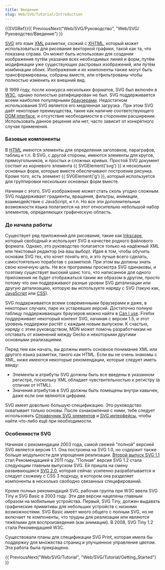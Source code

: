 ```yaml
---
title: Введение
slug: Web/SVG/Tutorial/Introduction
---
```


{{SVGRef}}{{ PreviousNext("Web/SVG/Руководство", "Web/SVG/Руководство/Введение") }}

[SVG](/en-US/docs/Web/SVG) это язык [XML](/en-US/XML) разметки, схожий с [XHTML](/en-US/XHTML), который может использоваться для рисования векторной графики, такой как та, что показана справа. Он может быть использован для создания изображения путём указания всех необходимых линий и форм, путём модификации уже существующих растровых изображений, или путём комбинации обоих. Изображения и их компоненты также могут быть трансформированы, собраны вместе, или отфильтрованы чтобы полностью изменить их внешний вид.

В 1999 году, после конкурса нескольких форматов, SVG был включён в [W3C](https://www.w3.org), однако полностью ратифицирован не был. SVG поддерживается всеми наиболее популярными [браузерами](https://caniuse.com/#search=svg). Недостатком использования SVG является его медленная загрузка . При этом SVG даёт некоторые преимущества, такие как наличие соответствующего [DOM interface](/ru/docs/Web/API), и отсутствие необходимости в стороннем расширении. Использовать данное решение или нет, часто зависит от конкретного случая применения.

### Базовые компоненты

В [HTML](/ru/docs/Web/HTML) имеются элементы для определения заголовков, параграфов, таблиц и т.п. В SVG, с другой стороны, имеются элементы для кругов, прямоугольников, и простых и сложных кривых. Простой SVG документ состоит из корневого элемента {{ SVGElement('svg') }} и нескольких основных форм, которые вместе обеспечивают построение рисунка. Кроме того, есть элемент {{ SVGElement('g') }}, который используется для группировки нескольких основных форм вместе.

Начиная с этого, SVG изображение может стать сколь угодно сложным. SVG поддерживает градиенты, вращения, фильтры, анимации, взаимодействие с JavaScript, и т.п. Но все эти дополнительные возможности языка полагаются на этот относительно небольшой набор элементов, определяющих графическую область.

### До начала работы

Существует ряд приложений для рисования, такие как [Inkscape](https://www.inkscape.org/), который свободный и использует SVG в качестве родного файлового формата. Однако, это руководство полагается только на надёжный XML или текстовый редактор (на ваш выбор). Идея в том, чтобы обучить основам SVG тех, кто хочет понять его, и это лучше всего сделать, самостоятельно поработав с разметкой. При этом вы должны знать свою конечную цель. Не все программы просмотра SVG одинаковы, и поэтому существует высокий шанс того, что написанное для одного приложения не будет отображаться таким же образом в другом, просто потому что они поддерживают разные уровни SVG детализации или другую детализацию, которую вы используете наряду с SVG (такую как, [JavaScript](/en-US/docs/Web/JavaScript) или [CSS](/en-US/docs/Web/CSS)).

SVG поддерживается всеми современными браузерами и даже, в некоторых случаях, паре их устаревших версий. Достаточно полную таблицу поддерживающих браузеров можно найти в [Can I use](http://caniuse.com/svg). Firefox поддерживает некоторый контент SVG, начиная с версии 1.5, и этот уровень поддержки растёт с каждым новым выпуском. К счастью, наряду с этим руководством, MDN может помочь разработчикам не отставать от изменений между Gecko и некоторыми другими основными реализациями.

Перед тем как начать, вы должны иметь основное понимание XML или другого языка разметки, такого как HTML. Если вы не очень знакомы с XML, ниже имеются некоторые рекомендации, которые следует иметь ввиду:

- Элементы и атрибуты SVG должны быть все введены в указанном регистре, поскольку XML обладает чувствительностью к регистру (в отличии от HTML).
- Значения атрибутов в SVG должны быть помещены внутри кавычек, даже если они являются цифрами.

SVG имеет довольно большую спецификацию. Это руководство охватывает только основы. После ознакомления с ними, тебе следует использовать [Справочник SVG элементов](/ru/docs/Web/SVG/%D0%AD%D0%BB%D0%B5%D0%BC%D0%B5%D0%BD%D1%82) и [SVG интерфейсы](/ru/docs/Web/API/Document_Object_Model#svg_интерфейсы), чтобы найти что-либо ещё при необходимости.

### Особенности SVG

Начиная с рекомендации 2003 года, самой свежей "полной" версией SVG является версия 1.1. Она построена на SVG 1.0, но содержит также больше модульности для упрощения реализации. [Второй выпуск SVG 1.1](https://www.w3.org/TR/SVG/) стал Рекомендацией в 2011 году. "Полная" версия SVG 1.2 стала следующим главным выпуском SVG. Ей пришла на смену развивающаяся [SVG 2.0](https://www.w3.org/TR/SVG2/), которая сейчас усиленно разрабатывается и следует схожему с CSS 3 подходу, в котором она разделяет компоненты в несколько свободно связанных специфирований.

Кроме полных рекомендаций SVG, рабочая группа при W3C ввела SVG Tiny и SVG Basic в 2003 году. Эти две версии нацелены главным образом на мобильные устройства. Первый, SVG Tiny, должен выдавать графические примитивы для небольших устройств с низкими возможностями. SVG Basic имеет много общего с полным SVG, но не включает те компоненты, что трудны для реализации или являются тяжёлыми для воспроизведения (как анимации). В 2008, SVG Tiny 1.2 стала Рекомендацией W3C.

Существовали планы для спецификации SVG Print, которая имела бы поддержку для множества страниц и улучшенное управление цветом. Эта работа была прекращена.

{{ PreviousNext("Web/SVG/Tutorial", "Web/SVG/Tutorial/Getting_Started") }}
